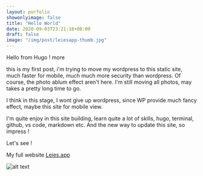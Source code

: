 ```yaml
---
layout: porfolio
showonlyimage: false
title: "Hello World"
date: 2020-09-03T23:21:18+08:00
draft: false
image: "/img/post/leiesapp-thumb.jpg"
---
```

Hello from Hugo !
more

this is my first post, i'm trying to move my wordpress to this static site, much faster for mobile, much much more security than wordpress. Of course, the photo ablum effect aren't here. I'm still moving all photos, may takes a pretty long time to go. 

I think in this stage, I wont give up wordpress, since WP provide much fancy effect, maybe this site for mobile view. 

I'm quite enjoy in this site building, learn quite a lot of skills, hugo, terminal, github, vs code, markdown etc. And the new way to update this site, so impress !

Let's see !

My full website [Leies.app](https://www.leies.app)

![alt text](/img/post/leiesapp.jpg "Leies.app")
